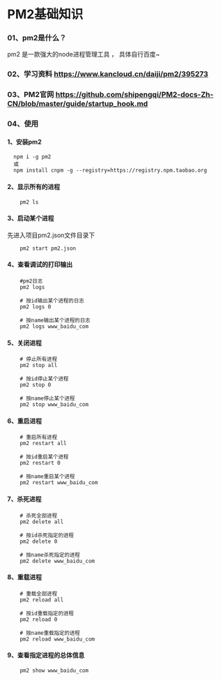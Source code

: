 # PM2基础知识

### 01、pm2是什么？

pm2 是一款强大的node进程管理工具 ， 具体自行百度~

### 02、学习资料 https://www.kancloud.cn/daiji/pm2/395273



### 03、PM2官网 https://github.com/shipengqi/PM2-docs-Zh-CN/blob/master/guide/startup_hook.md



### 04、使用



#### 1、安装pm2



```
  npm i -g pm2
  或
  npm install cnpm -g --registry=https://registry.npm.taobao.org
```



#### 2、显示所有的进程



```
    pm2 ls
```



#### 3、启动某个进程



先进入项目pm2.json文件目录下



```
    pm2 start pm2.json
```



#### 4、查看调试的打印输出



```
    #pm2日志
    pm2 logs
    
    # 按id输出某个进程的日志
    pm2 logs 0

    # 按name输出某个进程的日志
    pm2 logs www_baidu_com
```



#### 5、关闭进程



```
    # 停止所有进程
    pm2 stop all
    
    # 按id停止某个进程
    pm2 stop 0
    
    # 按name停止某个进程
    pm2 stop www_baidu_com
```



#### 6、重启进程



```
    # 重启所有进程
    pm2 restart all
    
    # 按id重启某个进程
    pm2 restart 0
    
    # 按name重启某个进程
    pm2 restart www_baidu_com
```



#### 7、杀死进程



```
    # 杀死全部进程
    pm2 delete all 
    
    # 按id杀死指定的进程
    pm2 delete 0 
    
    # 按name杀死指定的进程
    pm2 delete www_baidu_com
```



#### 8、重载进程



```
    # 重载全部进程
    pm2 reload all 
    
    # 按id重载指定的进程
    pm2 reload 0 
    
    # 按name重载指定的进程
    pm2 reload www_baidu_com
```



#### 9、查看指定进程的总体信息



```
    pm2 show www_baidu_com
```